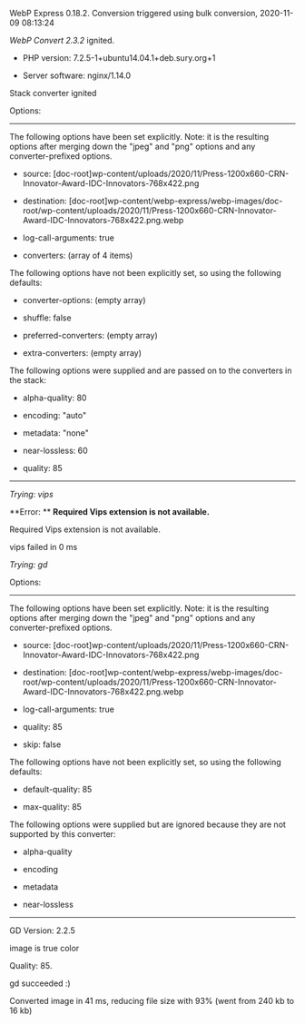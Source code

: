 WebP Express 0.18.2. Conversion triggered using bulk conversion, 2020-11-09 08:13:24

*WebP Convert 2.3.2*  ignited.
- PHP version: 7.2.5-1+ubuntu14.04.1+deb.sury.org+1
- Server software: nginx/1.14.0

Stack converter ignited

Options:
------------
The following options have been set explicitly. Note: it is the resulting options after merging down the "jpeg" and "png" options and any converter-prefixed options.
- source: [doc-root]wp-content/uploads/2020/11/Press-1200x660-CRN-Innovator-Award-IDC-Innovators-768x422.png
- destination: [doc-root]wp-content/webp-express/webp-images/doc-root/wp-content/uploads/2020/11/Press-1200x660-CRN-Innovator-Award-IDC-Innovators-768x422.png.webp
- log-call-arguments: true
- converters: (array of 4 items)

The following options have not been explicitly set, so using the following defaults:
- converter-options: (empty array)
- shuffle: false
- preferred-converters: (empty array)
- extra-converters: (empty array)

The following options were supplied and are passed on to the converters in the stack:
- alpha-quality: 80
- encoding: "auto"
- metadata: "none"
- near-lossless: 60
- quality: 85
------------


*Trying: vips* 

**Error: ** **Required Vips extension is not available.** 
Required Vips extension is not available.
vips failed in 0 ms

*Trying: gd* 

Options:
------------
The following options have been set explicitly. Note: it is the resulting options after merging down the "jpeg" and "png" options and any converter-prefixed options.
- source: [doc-root]wp-content/uploads/2020/11/Press-1200x660-CRN-Innovator-Award-IDC-Innovators-768x422.png
- destination: [doc-root]wp-content/webp-express/webp-images/doc-root/wp-content/uploads/2020/11/Press-1200x660-CRN-Innovator-Award-IDC-Innovators-768x422.png.webp
- log-call-arguments: true
- quality: 85
- skip: false

The following options have not been explicitly set, so using the following defaults:
- default-quality: 85
- max-quality: 85

The following options were supplied but are ignored because they are not supported by this converter:
- alpha-quality
- encoding
- metadata
- near-lossless
------------

GD Version: 2.2.5
image is true color
Quality: 85. 
gd succeeded :)

Converted image in 41 ms, reducing file size with 93% (went from 240 kb to 16 kb)
